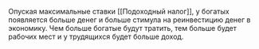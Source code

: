 Опуская максимальные ставки [[Подоходный налог]], у богатых появляется больше денег и больше стимула на реинвестицию денег в экономику. Чем больше богатые будут тратить, тем больше будет рабочих мест и у трудящихся будет больше доход.
